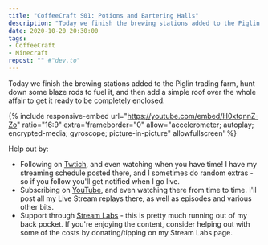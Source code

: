 ```yaml
---
title: "CoffeeCraft S01: Potions and Bartering Halls"
description: "Today we finish the brewing stations added to the Piglin trading farm, hunt down some blaze rods to fuel it, and then add a simple roof over the whole affair to get it ready to be completely enclosed."
date: 2020-10-20 20:30:00
tags:
- CoffeeCraft
- Minecraft
repost: "" #"dev.to"
---
```


Today we finish the brewing stations added to the Piglin trading farm, hunt down some blaze rods to fuel it, and then add a simple roof over the whole affair to get it ready to be completely enclosed.

<!--more-->

{% include responsive-embed url="https://youtube.com/embed/H0xtqnnZ-Zo" ratio="16:9" extra='frameborder="0" allow="accelerometer; autoplay; encrypted-media; gyroscope; picture-in-picture" allowfullscreen' %}

Help out by:
 * Following on [Twtich](https://twitch.tv/AnonJr_Live), and even watching when you have time! I have my streaming schedule posted there, and I sometimes do random extras - so if you follow you'll get notified when I go live.
 * Subscribing on [YouTube](http://www.youtube.com/channel/UCXafqhKHbkSUIrq0LAuu0tw), and even watching there from time to time. I'll post all my Live Stream replays there, as well as episodes and various other bits.
 * Support through [Stream Labs](https://streamlabs.com/anonjr_live) - this is pretty much running out of my back pocket. If you're enjoying the content, consider helping out with some of the costs by donating/tipping on my Stream Labs page.